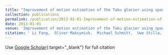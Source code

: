 ```yaml
---
title: "Improvement of motion estimation of the Taku glacier using spaceborne SAR images"
collection: publications
permalink: /publication/2013-01-01-Improvement-of-motion-estimation-of-the-Taku-glacier-using-spaceborne-SAR-images
date: 2013-01-01
venue: 'Improvement of motion estimation of the Taku glacier using spaceborne SAR images'
citation: ' Li Fang,  Oliver Maksymiuk,  Michael Schmitt,  Uwe Stilla, &quot;Improvement of motion estimation of the Taku glacier using spaceborne SAR images.&quot; Improvement of motion estimation of the Taku glacier using spaceborne SAR images, 2013.'
---
```

Use [Google Scholar](https://scholar.google.com/scholar?q=Improvement+of+motion+estimation+of+the+Taku+glacier+using+spaceborne+SAR+images){:target="_blank"} for full citation